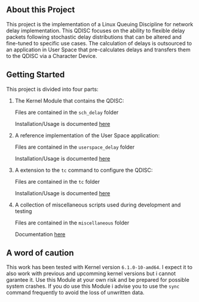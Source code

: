 ## About this Project
This project is the implementation of a Linux Queuing Discipline for network delay implementation. This QDISC focuses on the ability to flexible delay packets following stochastic delay distributions that can be altered and fine-tuned to specific use cases.
The calculation of delays is outsourced to an application in User Space that pre-calculates delays and transfers them to the QDISC via a Character Device.

## Getting Started
This project is divided into four parts:
1.  The Kernel Module that contains the QDISC:

    Files are contained in the ```sch_delay``` folder
    
    Installation/Usage is documented [here](sch_delay/README.md)

2.  A reference implementation of the User Space application:

    Files are contained in the ```userspace_delay``` folder

    Installation/Usage is documented [here](userspace_delay/README.md)

3.  A extension to the ```tc``` command to configure the QDISC:

    Files are contained in the ```tc``` folder

    Installation/Usage is documented [here](tc/README.md)

4.  A collection of miscellaneous scripts used during development and testing

    Files are contained in the ```miscellaneous``` folder

    Documentation [here](miscellaneous/README.md)

## A word of caution
This work has been tested with Kernel version ```6.1.0-10-amd64```. I expect it to also work with previous and upcomming kernel versions but i cannot garantee it. Use this Module at your own risk and be prepared for possible system crashes.
If you do use this Module i advise you to use the ```sync``` command frequently to avoid the loss of unwritten data.
